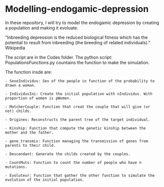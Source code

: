 # Modelling-endogamic-depression
In these repository, I will try to model the endogamic depression by creating a population and making it evoluate.

"Inbreeding depression is the reduced biological fitness which has the potential to result from inbreeding (the breeding of related individuals)." Wikipedia

The script are in the Codes folder.
The python script: PopulationsFunctions.py countains the function to make the simulation.

  The function insde are:
  
    - SexeIndividus: Sex of the people in function of the probability to drawn a woman.
    
    - IndividusIni: Create the initial population with nIndividus. With proportion of women is pWomen.

    - MatcherCouple: Function that creat the couple that will give (or not) childs.
    
    - Origines: Reconstructs the parent tree of the target individual.
    
    - Kinship: Function that compute the genetic kinship between the mother and the father.
    
    - gene_transmis: Function managing the transmission of genes from parents to their child.
    
    - Descendant: Generate the childs created by the couples.
    
    - CountMuts: Function to count the number of people who have n mutations.
    
    - Evoluteur: Function that gather the other function to simulate the evolution of the initial population.




